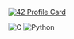 [![42 Profile Card](https://1337-readme.vercel.app/api/profile?cursus=42cursus&dark=true&login=hlahyani)](https://github.com/mohouyizme/1337-readme)

![C](https://img.shields.io/badge/c-%2300599C.svg?style=for-the-badge&logo=c&logoColor=white)
![Python](https://img.shields.io/badge/Python-3776AB?style=for-the-badge&logo=python&logoColor=white)
